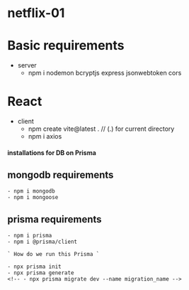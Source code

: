 # netflix-01

# Basic requirements
- server
    - npm i nodemon bcryptjs express jsonwebtoken cors

# React
 - client
    - npm create vite@latest .                    // (.) for current directory
    - npm i axios   


#### installations for DB on Prisma 
## mongodb requirements
    - npm i mongodb
    - npm i mongoose
## prisma requirements 
    - npm i prisma
    - npm i @prisma/client

    ` How do we run this Prisma `

    - npx prisma init 
    - npx prisma generate 
    <!-- - npx prisma migrate dev --name migration_name -->
